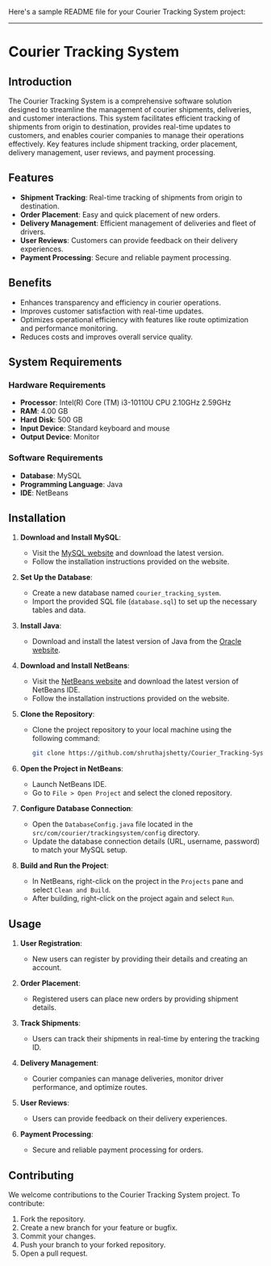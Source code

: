 Here's a sample README file for your Courier Tracking System project:

---

# Courier Tracking System

## Introduction

The Courier Tracking System is a comprehensive software solution designed to streamline the management of courier shipments, deliveries, and customer interactions. This system facilitates efficient tracking of shipments from origin to destination, provides real-time updates to customers, and enables courier companies to manage their operations effectively. Key features include shipment tracking, order placement, delivery management, user reviews, and payment processing.

## Features

- **Shipment Tracking**: Real-time tracking of shipments from origin to destination.
- **Order Placement**: Easy and quick placement of new orders.
- **Delivery Management**: Efficient management of deliveries and fleet of drivers.
- **User Reviews**: Customers can provide feedback on their delivery experiences.
- **Payment Processing**: Secure and reliable payment processing.

## Benefits

- Enhances transparency and efficiency in courier operations.
- Improves customer satisfaction with real-time updates.
- Optimizes operational efficiency with features like route optimization and performance monitoring.
- Reduces costs and improves overall service quality.

## System Requirements

### Hardware Requirements

- **Processor**: Intel(R) Core (TM) i3-10110U CPU 2.10GHz 2.59GHz
- **RAM**: 4.00 GB
- **Hard Disk**: 500 GB
- **Input Device**: Standard keyboard and mouse
- **Output Device**: Monitor

### Software Requirements

- **Database**: MySQL
- **Programming Language**: Java
- **IDE**: NetBeans

## Installation

1. **Download and Install MySQL**:
   - Visit the [MySQL website](https://www.mysql.com/) and download the latest version.
   - Follow the installation instructions provided on the website.

2. **Set Up the Database**:
   - Create a new database named `courier_tracking_system`.
   - Import the provided SQL file (`database.sql`) to set up the necessary tables and data.

3. **Install Java**:
   - Download and install the latest version of Java from the [Oracle website](https://www.oracle.com/java/technologies/javase-downloads.html).

4. **Download and Install NetBeans**:
   - Visit the [NetBeans website](https://netbeans.apache.org/) and download the latest version of NetBeans IDE.
   - Follow the installation instructions provided on the website.

5. **Clone the Repository**:
   - Clone the project repository to your local machine using the following command:
     ```bash
     git clone https://github.com/shruthajshetty/Courier_Tracking-System.git
     ```

6. **Open the Project in NetBeans**:
   - Launch NetBeans IDE.
   - Go to `File > Open Project` and select the cloned repository.

7. **Configure Database Connection**:
   - Open the `DatabaseConfig.java` file located in the `src/com/courier/trackingsystem/config` directory.
   - Update the database connection details (URL, username, password) to match your MySQL setup.

8. **Build and Run the Project**:
   - In NetBeans, right-click on the project in the `Projects` pane and select `Clean and Build`.
   - After building, right-click on the project again and select `Run`.

## Usage

1. **User Registration**:
   - New users can register by providing their details and creating an account.

2. **Order Placement**:
   - Registered users can place new orders by providing shipment details.

3. **Track Shipments**:
   - Users can track their shipments in real-time by entering the tracking ID.

4. **Delivery Management**:
   - Courier companies can manage deliveries, monitor driver performance, and optimize routes.

5. **User Reviews**:
   - Users can provide feedback on their delivery experiences.

6. **Payment Processing**:
   - Secure and reliable payment processing for orders.

## Contributing

We welcome contributions to the Courier Tracking System project. To contribute:

1. Fork the repository.
2. Create a new branch for your feature or bugfix.
3. Commit your changes.
4. Push your branch to your forked repository.
5. Open a pull request.
